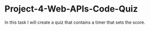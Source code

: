# Project-4-Web-APIs-Code-Quiz
In this task I will create a quiz that contains a timer that sets the score.

